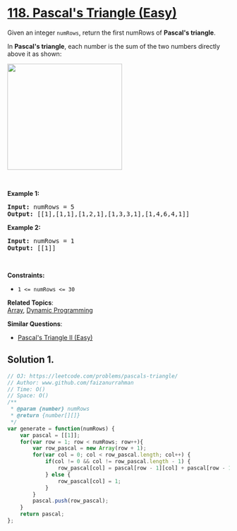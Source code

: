 # [118. Pascal's Triangle (Easy)](https://leetcode.com/problems/pascals-triangle/)

<p>Given an integer <code>numRows</code>, return the first numRows of <strong>Pascal's triangle</strong>.</p>

<p>In <strong>Pascal's triangle</strong>, each number is the sum of the two numbers directly above it as shown:</p>
<img alt="" src="https://upload.wikimedia.org/wikipedia/commons/0/0d/PascalTriangleAnimated2.gif" style="height:240px; width:260px">
<p>&nbsp;</p>
<p><strong>Example 1:</strong></p>
<pre><strong>Input:</strong> numRows = 5
<strong>Output:</strong> [[1],[1,1],[1,2,1],[1,3,3,1],[1,4,6,4,1]]
</pre><p><strong>Example 2:</strong></p>
<pre><strong>Input:</strong> numRows = 1
<strong>Output:</strong> [[1]]
</pre>
<p>&nbsp;</p>
<p><strong>Constraints:</strong></p>

<ul>
	<li><code>1 &lt;= numRows &lt;= 30</code></li>
</ul>


**Related Topics**:  
[Array](https://leetcode.com/tag/array/), [Dynamic Programming](https://leetcode.com/tag/dynamic-programming/)

**Similar Questions**:
* [Pascal's Triangle II (Easy)](https://leetcode.com/problems/pascals-triangle-ii/)

## Solution 1.

```js
// OJ: https://leetcode.com/problems/pascals-triangle/
// Author: www.github.com/faizanurrahman
// Time: O()
// Space: O()
/**
 * @param {number} numRows
 * @return {number[][]}
 */
var generate = function(numRows) {
    var pascal = [[1]];
    for(var row = 1; row < numRows; row++){
        var row_pascal = new Array(row + 1);
        for(var col = 0; col < row_pascal.length; col++) {
            if(col != 0 && col != row_pascal.length - 1) {
                row_pascal[col] = pascal[row - 1][col] + pascal[row - 1][col - 1];
            } else {
                row_pascal[col] = 1;
            }
        }
        pascal.push(row_pascal);
    }
    return pascal;
};

```